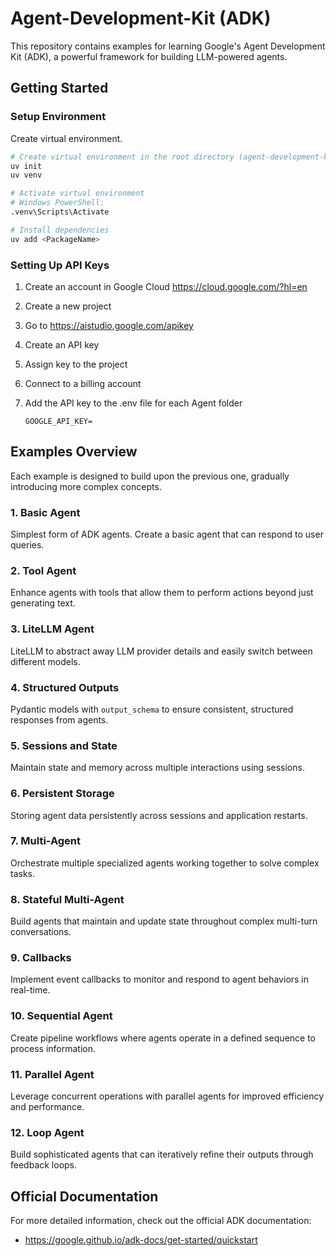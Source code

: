 # Agent-Development-Kit (ADK)

This repository contains examples for learning Google's Agent Development Kit (ADK), a powerful framework for building LLM-powered agents.

## Getting Started

### Setup Environment

Create virtual environment.

```bash
# Create virtual environment in the root directory (agent-development-kit)
uv init
uv venv

# Activate virtual environment
# Windows PowerShell:
.venv\Scripts\Activate

# Install dependencies
uv add <PackageName>
```

### Setting Up API Keys

1. Create an account in Google Cloud <https://cloud.google.com/?hl=en>
2. Create a new project
3. Go to <https://aistudio.google.com/apikey>
4. Create an API key
5. Assign key to the project
6. Connect to a billing account
7. Add the API key to the .env file for each Agent folder

   ```
   GOOGLE_API_KEY=
   ```

## Examples Overview

Each example is designed to build upon the previous one, gradually introducing more complex concepts.

### 1. Basic Agent

Simplest form of ADK agents. Create a basic agent that can respond to user queries.

### 2. Tool Agent

Enhance agents with tools that allow them to perform actions beyond just generating text.

### 3. LiteLLM Agent

LiteLLM to abstract away LLM provider details and easily switch between different models.

### 4. Structured Outputs

Pydantic models with `output_schema` to ensure consistent, structured responses from agents.

### 5. Sessions and State

Maintain state and memory across multiple interactions using sessions.

### 6. Persistent Storage

Storing agent data persistently across sessions and application restarts.

### 7. Multi-Agent

Orchestrate multiple specialized agents working together to solve complex tasks.

### 8. Stateful Multi-Agent

Build agents that maintain and update state throughout complex multi-turn conversations.

### 9. Callbacks

Implement event callbacks to monitor and respond to agent behaviors in real-time.

### 10. Sequential Agent

Create pipeline workflows where agents operate in a defined sequence to process information.

### 11. Parallel Agent

Leverage concurrent operations with parallel agents for improved efficiency and performance.

### 12. Loop Agent

Build sophisticated agents that can iteratively refine their outputs through feedback loops.

## Official Documentation

For more detailed information, check out the official ADK documentation:

- <https://google.github.io/adk-docs/get-started/quickstart>
